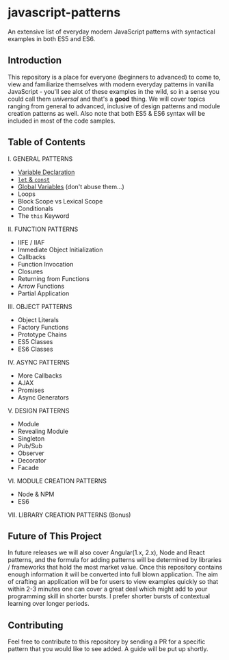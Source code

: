 # javascript-patterns
An extensive list of everyday modern JavaScript patterns with syntactical examples in both ES5 and ES6.

## Introduction
This repository is a place for everyone (beginners to advanced) to come to, view and familiarize themselves with modern everyday patterns in vanilla JavaScript - you'll see alot of these examples in the wild, so in a sense you could call them _universal_ and that's a **good** thing. We will cover topics ranging from general to advanced, inclusive of design patterns and module creation patterns as well. Also note that both ES5 & ES6 syntax will be included in most of the code samples.

## Table of Contents

I. GENERAL PATTERNS
 * [Variable Declaration](https://github.com/ahadb/javascript-patterns/blob/master/general-patterns/variable-declaration.js)
 * [`let` & `const`](https://github.com/ahadb/javascript-patterns/blob/master/general-patterns/let-and-const.js) 
 * [Global Variables](https://github.com/ahadb/javascript-patterns/blob/master/general-patterns/global-variables.js) (don't abuse them...)
 * Loops
 * Block Scope vs Lexical Scope
 * Conditionals
 * The `this` Keyword
 
II. FUNCTION PATTERNS
 * IIFE / IIAF
 * Immediate Object Initialization
 * Callbacks
 * Function Invocation
 * Closures
 * Returning from Functions
 * Arrow Functions
 * Partial Application

III. OBJECT PATTERNS
 * Object Literals
 * Factory Functions
 * Prototype Chains
 * ES5 Classes
 * ES6 Classes
 
IV. ASYNC PATTERNS
 * More Callbacks
 * AJAX
 * Promises
 * Async Generators
 
V. DESIGN PATTERNS
 * Module 
 * Revealing Module 
 * Singleton 
 * Pub/Sub 
 * Observer 
 * Decorator
 * Facade

VI. MODULE CREATION PATTERNS
 * Node & NPM
 * ES6
 
VII. LIBRARY CREATION PATTERNS (Bonus)

## Future of This Project
 In future releases we will also cover Angular(1.x, 2.x), Node and React patterns, and the formula for adding patterns will be determined by libraries / frameworks that hold the most market value. Once this repository contains enough information it will be converted into full blown application. The aim of crafting an application will be for users to view examples quickly so that within 2-3 minutes one can cover a great deal which might add to your programming skill in shorter bursts. I prefer shorter bursts of contextual learning over longer periods.
  
## Contributing
Feel free to contribute to this repository by sending a PR for a specific pattern that you would like to see added. A guide will be put up shortly. 
